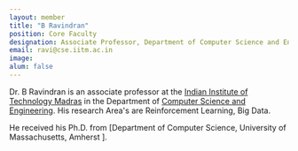 ```yaml
---
layout: member
title: "B Ravindran"
position: Core Faculty
designation: Associate Professor, Department of Computer Science and Engineering, Indian Institute of Technology Madras. 
email: ravi@cse.iitm.ac.in
image:
alum: false
---
```

Dr. B Ravindran is an associate professor at the [Indian Institute of Technology Madras] in the Department of [Computer Science and Engineering]. His research Area's are Reinforcement Learning, Big Data.

He received his Ph.D. from [Department of Computer Science, University of Massachusetts, Amherst ].

[Indian Institute of Technology Madras]: https://www.iitm.ac.in/
[Computer Science and Engineering]: http://www.cse.iitm.ac.in/
[Department of Computer Science^, University of Massachusetts, Amherst ]: https://www.cics.umass.edu/

